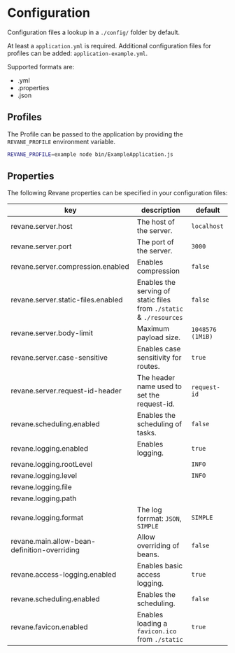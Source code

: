 # Configuration

Configuration files a lookup in a `./config/` folder by default.

At least a `application.yml` is required. Additional configuration files for profiles can be added: `application-example.yml`.

Supported formats are:
- .yml
- .properties
- .json

## Profiles

The Profile can be passed to the application by providing the `REVANE_PROFILE` environment variable.

```sh
REVANE_PROFILE=example node bin/ExampleApplication.js
```

## Properties

The following Revane properties can be specified in your configuration files:

| key                                          | description                                                         | default          |
|----------------------------------------------|---------------------------------------------------------------------|------------------|
| revane.server.host                           | The host of the server.                                             | `localhost`      |
| revane.server.port                           | The port of the server.                                             | `3000`           |
| revane.server.compression.enabled            | Enables compression                                                 | `false`          |
| revane.server.static-files.enabled           | Enables the serving of static files from `./static` & `./resources` | `false`          |
| revane.server.body-limit                     | Maximum payload size.                                               | `1048576 (1MiB)` |
| revane.server.case-sensitive                 | Enables case sensitivity for routes.                                | `true`           |
| revane.server.request-id-header              | The header name used to set the request-id.                         | `request-id`     |
| revane.scheduling.enabled                    | Enables the scheduling of tasks.                                    | `false`          |
| revane.logging.enabled                       | Enables logging.                                                    | `true`           |
| revane.logging.rootLevel                     |                                                                     | `INFO`           |
| revane.logging.level                         |                                                                     | `INFO`           |
| revane.logging.file                          |                                                                     |                  |
| revane.logging.path                          |                                                                     |                  |
| revane.logging.format                        | The log forrmat: `JSON`, `SIMPLE`                                   | `SIMPLE`         |
| revane.main.allow-bean-definition-overriding | Allow overriding of beans.                                          | `false`          |
| revane.access-logging.enabled                | Enables basic access logging.                                       | `true`           |
| revane.scheduling.enabled                    | Enables the scheduling.                                             | `false`          |
| revane.favicon.enabled                       | Enables loading a `favicon.ico` from `./static`                     | `true`           |